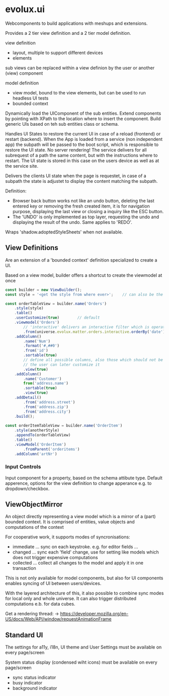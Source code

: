 evolux.ui
=========

Webcomponents to build applications with meshups and extensions. 

Provides a 2 tier view definition and a 2 tier model definition.

view definition
- layout, multiple to support different devices
- elements

sub views can be replaced within a view definion by the user or another (view) component

model definition
- view model, bound to the view elements, but can be used to run headless UI tests
- bounded context

Dynamically load the UIComponent of the sub entities.
Extend components by pointing with XPath to the location where to insert the component.
Build generic UIs based on teh sub entities class or schema.

Handles UI States to restore the current UI in case of a reload (frontend) or restart (backend).
When the App is loaded from a service (non independent app) the subpath will be passed to the boot script, which
is responsible to restore the UI state. No server rendering!
The service delivers for all subrequest of a path the same content, but with the instructions where to restart.
The UI state is stored in this case on the users device as well as at the service site. 

Delivers the clients UI state when the page is requestet, in case of a subpath the state is adjustet to display the
content matching the subpath.

Definition: 
- Browser back button works not like an undo button, deleting the last entered key or removing the 
fresh created item, it is for navigation purpose, displaying the last view or closing a inquiry like the ESC button.
- The 'UNDO' is only implemented as top layer, requesting the undo and displaying the result of the undo. Same applies to 'REDO'.

Wraps 'shadow.adoptedStyleSheets' when not available.

## View Definitions
Are an extension of a 'bounded context' definition specialized to create a UI.

Based on a view model, builder offers a shortcut to create the viewmodel at once

````js
const builder = new ViewBuilder();
const style = '<get the style from where ever>';    // can also be the result of StyleBuilder

const orderTableView = builder.name('Orders')
    .style(style)
    .table()
    .userCustomize(true)        // default
    .viewmodel('Orders')
        // 'interactive' delivers an interactive filter which is operated by the table
        .from(universe.evolux.matter.orders.interactive.orderBy('date').desc)    
    .addColumn()
        .name('Num')
        .format('#,##0')
        .from('id')
        .sortable(true)
        // define all possible columns, also those which should not be displayed by default --> .view(false)
        // the user can later customize it
        .view(true)             
    .addColumn()
        .name('Customer')
        from('address.name')
        .sortable(true)
        .view(true)
    .addDetail()
        .from('address.street')
        .from('address.zip')
        .from('address.city')
    .build();
    
const orderItemTableView = builder.name('OrderItem')
    .style(anotherStyle)
    .appendTo(orderTableView)
    .table()
    .viewModel('OrderItem')
        .fromParent('orderitems')
    .addColumn('artNr')

````

### Input Controls
Input component for a property, based on the schema attibute type. 
Default apperence, options for the view definition to change apperance e.g. to dropdown/checkbox.

## ViewObjectMirror
An object directly representing a view model which is a mirror of a (part) bounded context. It is comprised 
of entities, value objects and computations of the context

For cooperative work, it supports modes of syncronisations:
- immediate ... sync on each keystroke. e.g. for editor fields ...
- changed   ... sync each 'field' change, use for setting like models which does not trigger expensive computations
- collected ... collect all changes to the model and apply it in one transaction

This is not only available for model components, but also for UI components enables syncing of UI between users/devices.

With the layered architecture of this, it also possible to combine sync modes for local only and whole universe.
It can also trigger distributed computations e.b. for data cubes.

Get a rendering thread:
-> https://developer.mozilla.org/en-US/docs/Web/API/window/requestAnimationFrame 

## Standard UI
The settings for a11y, i18n, UI theme and User Settings must be available on every page/screen

System status display (condensed wiht icons) must be available on every page/screen
- sync status indicator
- busy indicator
- background indicator

